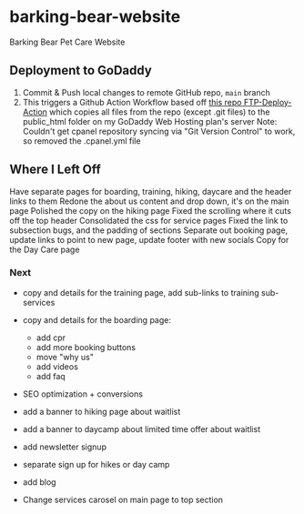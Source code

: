 # barking-bear-website
Barking Bear Pet Care Website

## Deployment to GoDaddy
1. Commit & Push local changes to remote GitHub repo, `main` branch
2. This triggers a Github Action Workflow based off [this repo FTP-Deploy-Action](https://github.com/SamKirkland/FTP-Deploy-Action) which copies all files from the repo (except .git files) to the public_html folder on my GoDaddy Web Hosting plan's server
Note: Couldn't get cpanel repository syncing via "Git Version Control" to work, so removed the .cpanel.yml file

## Where I Left Off
Have separate pages for boarding, training, hiking, daycare and the header links to them
Redone the about us content and drop down, it's on the main page
Polished the copy on the hiking page
Fixed the scrolling where it cuts off the top header
Consolidated the css for service pages
Fixed the link to subsection bugs, and the padding of sections
Separate out booking page, update links to point to new page, update footer with new socials
Copy for the Day Care page

### Next
- copy and details for the training page, add sub-links to training sub-services
- copy and details for the boarding page:
    - add cpr
    - add more booking buttons
    - move "why us"
    - add videos
    - add faq

- SEO optimization + conversions
- add a banner to hiking page about waitlist
- add a banner to daycamp about limited time offer about waitlist
- add newsletter signup
- separate sign up for hikes or day camp
- add blog

- Change services carosel on main page to top section